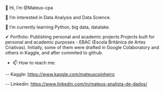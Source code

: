 👋 Hi, I’m @Mateus-cpa

👀 I’m interested in Data Analysis and Data Science.

🌱 I’m currently learning Python, big data, datalake.

✔ Portfolio: Publishing personal and academic projects
Projects built for personal and academic purposes - EBAC (Escola Britânica de Artes Criativas).
Initially, some of them were drafted in Google Colaboratory and others in Kaggle, and after commited to github.

- 📫 How to reach me:

-- Kaggle: https://www.kaggle.com/mateuscpinheiro

-- Linkedin: https://www.linkedin.com/in/mateus-analista-de-dados/
